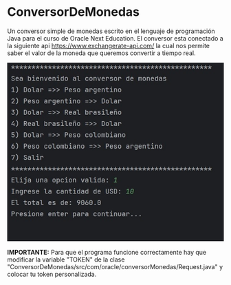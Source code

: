 # ConversorDeMonedas
Un conversor simple de monedas escrito en el lenguaje de programación Java para el curso de Oracle Next Education.
El conversor esta conectado a la siguiente api <a>https://www.exchangerate-api.com/</a> la cual nos permite saber el
valor de la moneda que queremos convertir a tiempo real.

<img src="img/1.jpg">

<b>IMPORTANTE:</b> Para que el programa funcione correctamente hay que modificar la variable "TOKEN" de la clase
"ConversorDeMonedas/src/com/oracle/conversorMonedas/Request.java"
y colocar tu token personalizada.
